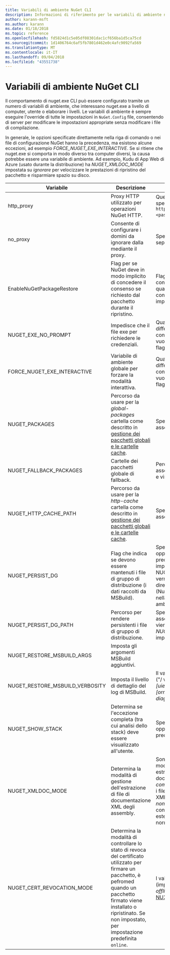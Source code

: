 ```yaml
---
title: Variabili di ambiente NuGet CLI
description: Informazioni di riferimento per le variabili di ambiente nuget.exe
author: karann-msft
ms.author: karann
ms.date: 01/18/2018
ms.topic: reference
ms.openlocfilehash: fd5824d1c5e05df08301dac1cf656ba1d5ca75cd
ms.sourcegitcommit: 1d1406764c6af5fb7801d462e0c4afc9092fa569
ms.translationtype: MT
ms.contentlocale: it-IT
ms.lasthandoff: 09/04/2018
ms.locfileid: "43551738"
---
```

# <a name="nuget-cli-environment-variables"></a>Variabili di ambiente NuGet CLI

Il comportamento di nuget.exe CLI può essere configurato tramite un numero di variabili di ambiente, che interessano nuget.exe a livello di computer, utente o elaborare i livelli. Le variabili di ambiente è sempre eseguire l'override di tutte le impostazioni in `NuGet.Config` file, consentendo di server per modificare le impostazioni appropriate senza modificare i file di compilazione.

In generale, le opzioni specificate direttamente nella riga di comando o nei file di configurazione NuGet hanno la precedenza, ma esistono alcune eccezioni, ad esempio *FORCE_NUGET_EXE_INTERACTIVE*. Se si ritiene che nuget.exe si comporta in modo diverso tra computer diversi, la causa potrebbe essere una variabile di ambiente. Ad esempio, Kudu di App Web di Azure (usato durante la distribuzione) ha *NUGET_XMLDOC_MODE* impostata su *ignorare* per velocizzare le prestazioni di ripristino del pacchetto e risparmiare spazio su disco.

| Variabile | Descrizione | Note |
| --- | --- | --- |
| http_proxy | Proxy HTTP utilizzato per operazioni NuGet HTTP. | Questo potrebbe essere specificato come `http://<username>:<password>@proxy.com`. |
| no_proxy | Consente di configurare i domini da ignorare dalla mediante il proxy. | Specificato come domini separati da virgola (,). |
| EnableNuGetPackageRestore | Flag per se NuGet deve in modo implicito di concedere il consenso se richiesto dal pacchetto durante il ripristino. | Flag specificato viene considerato *true* oppure *1*, qualsiasi altro valore considerato come flag non impostato. |
| NUGET_EXE_NO_PROMPT | Impedisce che il file exe per richiedere le credenziali. | Qualsiasi valore con la differenza viene considerata una stringa vuota o null come questo flag true/set. |
| FORCE_NUGET_EXE_INTERACTIVE | Variabile di ambiente globale per forzare la modalità interattiva. | Qualsiasi valore con la differenza viene considerata una stringa vuota o null come questo flag true/set. |
| NUGET_PACKAGES | Percorso da usare per la *global-packages* cartella come descritto in [gestione dei pacchetti globali e le cartelle cache](../consume-packages/managing-the-global-packages-and-cache-folders.md). | Specificato come percorso assoluto. |
| NUGET_FALLBACK_PACKAGES | Cartelle dei pacchetti globale di fallback. | Percorsi di cartella assoluto separati da punto e virgola (;). |
| NUGET_HTTP_CACHE_PATH | Percorso da usare per la *http-cache* cartella come descritto in [gestione dei pacchetti globali e le cartelle cache](../consume-packages/managing-the-global-packages-and-cache-folders.md). | Specificato come percorso assoluto. |
| NUGET_PERSIST_DG | Flag che indica se devono essere mantenuti i file di gruppo di distribuzione (i dati raccolti da MSBuild). | Specificato come *true* oppure *false* (impostazione predefinita), se non impostato NUGET_PERSIST_DG_PATH verrà archiviato in una directory temporanea (NuGetScratch cartella nella directory temp di ambiente corrente). |
| NUGET_PERSIST_DG_PATH | Percorso per rendere persistenti i file di gruppo di distribuzione. | Specificato come percorso assoluto, questa opzione viene usata solo quando *NUGET_PERSIST_DG* è impostato su true. |
| NUGET_RESTORE_MSBUILD_ARGS | Imposta gli argomenti MSBuild aggiuntivi. | |
| NUGET_RESTORE_MSBUILD_VERBOSITY | Imposta il livello di dettaglio del log di MSBuild. | Il valore predefinito è *quiet* ("/ v: q"). I valori possibili *q [uiet]*, *m [inimal]*, *n [ormal]*, *1!d [etailed]*, e *diag [nostic]*. |
| NUGET_SHOW_STACK | Determina se l'eccezione completa (tra cui analisi dello stack) deve essere visualizzato all'utente. | Specificato come *true* oppure *false* (impostazione predefinita). |
| NUGET_XMLDOC_MODE | Determina la modalità di gestione dell'estrazione di file di documentazione XML degli assembly. | Sono supportate le modalità *ignorare* (non estrarre i file di documentazione XML), *comprimere* (memorizzare i file con estensione doc XML come archivio zip) o *none* (valore predefinito, considerare i file con estensione doc XML come normale file). |
| NUGET_CERT_REVOCATION_MODE | Determina la modalità di controllare lo stato di revoca del certificato utilizzato per firmare un pacchetto, è pefromed quando un pacchetto firmato viene installato o ripristinato. Se non impostato, per impostazione predefinita `online`.| I valori possibili *online* (impostazione predefinita), *offline*.  Correlate a [NU3028](../reference/errors-and-warnings/NU3028.md) |
